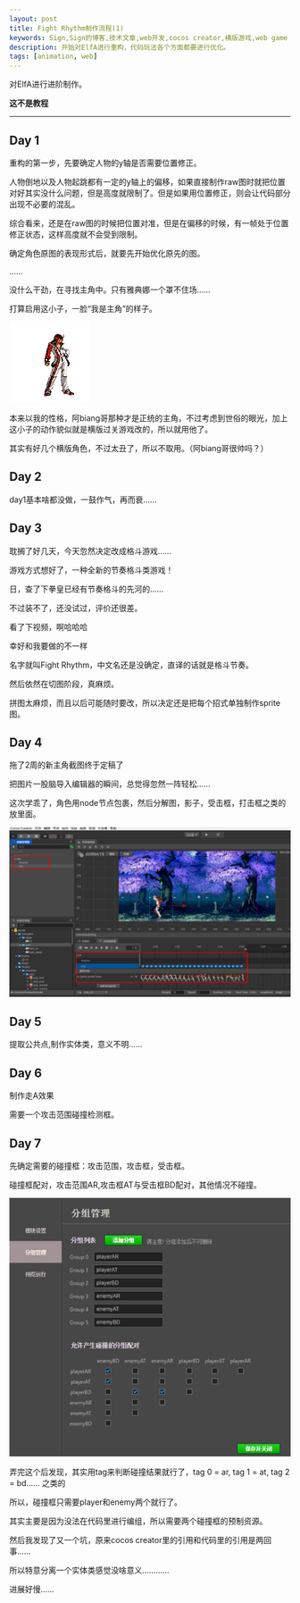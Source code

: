 ```yaml
---
layout: post
title: Fight Rhythm制作流程(1)
keywords: Sign,Sign的博客,技术文章,web开发,cocos creator,横版游戏,web game
description: 开始对ElfA进行重构，代码玩法各个方面都要进行优化。
tags: [animation, web]
---
```

对ElfA进行进阶制作。

**这不是教程**

--------

## Day 1

重构的第一步，先要确定人物的y轴是否需要位置修正。

人物倒地以及人物起跳都有一定的y轴上的偏移，如果直接制作raw图时就把位置对好其实没什么问题，但是高度就限制了。但是如果用位置修正，则会让代码部分出现不必要的混乱。

综合看来，还是在raw图的时候把位置对准，但是在偏移的时候，有一帧处于位置修正状态，这样高度就不会受到限制。

确定角色原图的表现形式后，就要先开始优化原先的图。

……

没什么干劲，在寻找主角中。只有雅典娜一个罩不住场……

打算启用这小子，一脸“我是主角”的样子。

![主角](/img/2016-9-17-FR1/e1.gif)

本来以我的性格，阿biang哥那种才是正统的主角，不过考虑到世俗的眼光，加上这小子的动作貌似就是横版过关游戏改的，所以就用他了。

其实有好几个横版角色，不过太丑了，所以不取用。（阿biang哥很帅吗？）

## Day 2

day1基本啥都没做，一鼓作气，再而衰……

## Day 3

耽搁了好几天，今天忽然决定改成格斗游戏……

游戏方式想好了，一种全新的节奏格斗类游戏！

日，查了下拳皇已经有节奏格斗的先河的……

不过装不了，还没试过，评价还很差。

看了下视频，啊哈哈哈

幸好和我要做的不一样

名字就叫Fight Rhythm，中文名还是没确定，直译的话就是格斗节奏。

然后依然在切图阶段，真麻烦。

拼图太麻烦，而且以后可能随时要改，所以决定还是把每个招式单独制作sprite图。

## Day 4

拖了2周的新主角截图终于定稿了

把图片一股脑导入编辑器的瞬间，总觉得忽然一阵轻松……

这次学乖了，角色用node节点包裹，然后分解图，影子，受击框，打击框之类的放里面。

![角色节点](/img/2016-9-17-FR1/e2.png)

## Day 5

提取公共点,制作实体类，意义不明……

## Day 6

制作走A效果

需要一个攻击范围碰撞检测框。

## Day 7

先确定需要的碰撞框：攻击范围，攻击框，受击框。

碰撞框配对，攻击范围AR,攻击框AT与受击框BD配对，其他情况不碰撞。

![碰撞框配对](/img/2016-9-17-FR1/e3.png)

弄完这个后发现，其实用tag来判断碰撞结果就行了，tag 0 = ar, tag 1 = at, tag 2 = bd…… 之类的

所以，碰撞框只需要player和enemy两个就行了。

其实主要是因为没法在代码里进行编组，所以需要两个碰撞框的预制资源。

然后我发现了又一个坑，原来cocos creator里的引用和代码里的引用是两回事……

所以特意分离一个实体类感觉没啥意义…………

进展好慢……